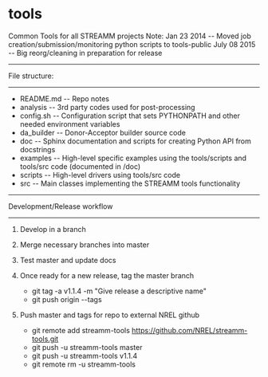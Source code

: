tools
=====

Common Tools for all STREAMM projects
Note:
  Jan  23 2014 -- Moved job creation/submission/monitoring python scripts to tools-public
  July 08 2015 -- Big reorg/cleaning in preparation for release


*****************
File structure:
*****************

- README.md  -- Repo notes
- analysis   -- 3rd party codes used for post-processing
- config.sh  -- Configuration script that sets PYTHONPATH and other needed environment variables
- da_builder -- Donor-Acceptor builder source code
- doc        -- Sphinx documentation and scripts for creating Python API from docstrings
- examples   -- High-level specific examples using the tools/scripts and tools/src code (documented in /doc)
- scripts    -- High-level drivers using tools/src code
- src        -- Main classes implementing the STREAMM tools functionality

********************************
Development/Release workflow
********************************

1. Develop in a branch

2. Merge necessary branches into master

3. Test master and update docs

4. Once ready for a new release, tag the master branch
   *  git tag -a v1.1.4 -m "Give release a descriptive name"
   *  git push origin --tags

5. Push master and tags for repo to external NREL github
   *  git remote add streamm-tools  https://github.com/NREL/streamm-tools.git
   *  git push -u streamm-tools  master
   *  git push -u streamm-tools  v1.1.4
   *  git remote rm -u streamm-tools

